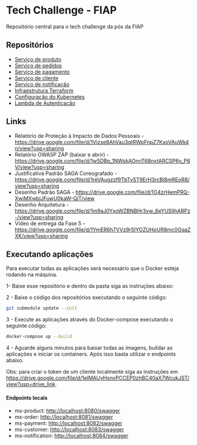 # Tech Challenge - FIAP
Repositório central para o tech challenge da pós da FIAP

## Repositórios
* [Serviço de produto](https://github.com/souzamarcos/tech-challenge-ms-product)
* [Serviço de pedidos](https://github.com/souzamarcos/tech-challenge-ms-order)
* [Serviço de pagamento](https://github.com/souzamarcos/tech-challenge-ms-payment)
* [Serviço de cliente](https://github.com/souzamarcos/tech-challenge-ms-customer)
* [Serviço de notificação](https://github.com/souzamarcos/tech-challenge-ms-notification)
* [Infraestrutura Terraform](https://github.com/souzamarcos/tech-challenge-terraform)
* [Configuração do Kubernetes](https://github.com/souzamarcos/tech-challenge-kubernetes)
* [Lambda de Autenticação](https://github.com/souzamarcos/tech-challenge-authentication-lambda)

## Links
* Relatório de Proteção à Impacto de Dados Pessoais - https://drive.google.com/file/d/1Vizxe8AhVau3qtRWpFnpZ7KxoVAuWk4n/view?usp=sharing 
* Relatório OWASP ZAP (baixar e abrir) - https://drive.google.com/file/d/1w5DBp_1NWskAOnnT68nxtARCSP6v_P6V/view?usp=sharing 
* Justificativa Padrão SAGA Coreografado - https://drive.google.com/file/d/1reVAugzzf9TbTvST9ErH3rcBl8mREoR8/view?usp=sharing
* Desenho Padrão SAGA - https://drive.google.com/file/d/1O4zrHemPRQ-XwiMXwbjJFuwU0kaW-QjT/view
* Desenho Arquitetura - https://drive.google.com/file/d/1m9aJ0YxoWZBNBHr3yw_6eYUSIIhARPz-/view?usp=sharing
* Vídeo de entrega da Fase 5 - https://drive.google.com/file/d/1YmER6h7VVz9r5IYOZUHoUR8mc0GqaZXK/view?usp=sharing

## Executando aplicações

Para executar todas as aplicações será necessário que o Docker esteja rodando na máquina. 

1- Baixe esse repositório e dentro da pasta siga as instruções abaixo:

2 - Baixe o código dos repositórios executando o seguinte código:
```bash
git submodule update --init 
```

3 - Execute as aplicações através do Docker-compose executando o seguinte código:
```bash
docker-compose up --build
```

4 - Aguarde alguns minutos para baixar todas as imagens, buildar as aplicações e iniciar os containers. Após isso basta utilizar o endpoints abaixo.

Obs: para criar o token de um cliente localmente siga as instruções em https://drive.google.com/file/d/1elMAUyHxnvPCCEP0zhBC40aX7WcukJST/view?usp=drive_link.

#### Endpoints locais
* ms-product: [http://localhost:8080/swagger](http://localhost:8080/swagger)
* ms-order: [http://localhost:8081/swagger](http://localhost:8081/swagger)
* ms-payment: [http://localhost:8082/swagger](http://localhost:8082/swagger)
* ms-customer: [http://localhost:8083/swagger](http://localhost:8083/swagger)
* ms-notification: [http://localhost:8084/swagger](http://localhost:8084/swagger)
